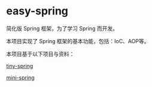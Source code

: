 # easy-spring

简化版 Spring 框架，为了学习 Spring 而开发。

本项目实现了 Spring 框架的基本功能，包括：IoC、AOP等。

本项目基于以下项目与资料：

[tiny-spring](https://github.com/code4craft/tiny-spring)

[mini-spring](https://github.com/DerekYRC/mini-spring)
